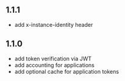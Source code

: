 ## 1.1.1
* add x-instance-identity header
## 1.1.0
* add token verification via JWT
* add accounting for applications
* add optional cache for application tokens
